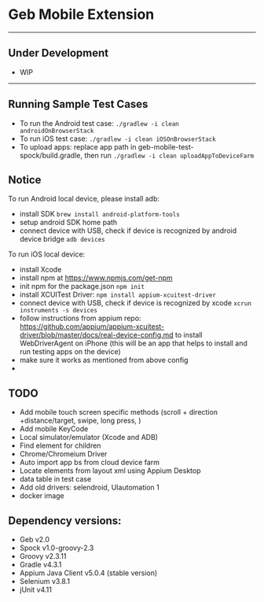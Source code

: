 
# Geb Mobile Extension
---

## Under Development
+ WIP
---

## Running Sample Test Cases
+ To run the Android test case: `./gradlew -i clean androidOnBrowserStack`
+ To run iOS test case: `./gradlew -i clean iOSOnBrowserStack`
+ To upload apps: replace app path in geb-mobile-test-spock/build.gradle, then run `./gradlew -i clean uploadAppToDeviceFarm`


## Notice
To run Android local device, please install adb:
+ install SDK `brew install android-platform-tools`
+ setup android SDK home path
+ connect device with USB, check if device is recognized by android device bridge `adb devices`

To run iOS local device:
+ install Xcode
+ install npm at https://www.npmjs.com/get-npm
+ init npm for the package.json `npm init`
+ install XCUITest Driver: `npm install appium-xcuitest-driver`
+ connect device with USB, check if device is recognized by xcode `xcrun instruments -s devices`
+ follow instructions from appium repo: https://github.com/appium/appium-xcuitest-driver/blob/master/docs/real-device-config.md to install WebDriverAgent on iPhone (this will be an app that helps to install and run testing apps on the device)
+ make sure it works as mentioned from above config
+

## TODO
+ Add mobile touch screen specific methods (scroll + direction +distance/target, swipe, long press, )
+ Add mobile KeyCode
+ Local simulator/emulator (Xcode and ADB)
+ Find element for children
+ Chrome/Chromeium Driver
+ Auto import app bs from cloud device farm
+ Locate elements from layout xml using Appium Desktop
+ data table in test case
+ Add old drivers: selendroid, UIautomation 1
+ docker image


## Dependency versions:
+ Geb v2.0
+ Spock v1.0-groovy-2.3
+ Groovy v2.3.11
+ Gradle v4.3.1
+ Appium Java Client v5.0.4 (stable version)
+ Selenium v3.8.1
+ jUnit v4.11
